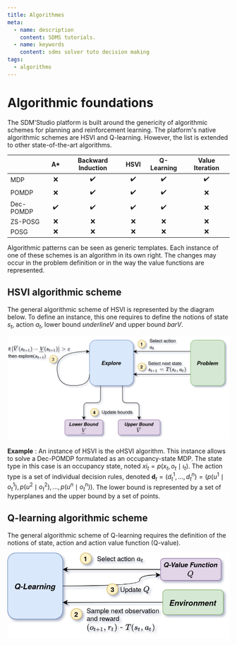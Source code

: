 ```yaml
---
title: Algorithmes
meta:
  - name: description
    content: SDMS tutorials.
  - name: keywords
    content: sdms solver tuto decision making 
tags:
  - algorithms
---
```


# Algorithmic foundations 

<link rel="stylesheet" href="https://cdnjs.cloudflare.com/ajax/libs/KaTeX/0.5.1/katex.min.css">
<link rel="stylesheet" href="https://cdn.jsdelivr.net/github-markdown-css/2.2.1/github-markdown.css"/>

The SDM'Studio platform is built around the genericity of algorithmic schemes for planning and reinforcement learning. The platform's native algorithmic schemes are HSVI and Q-learning. However, the list is extended to other state-of-the-art algorithms.

|           |         A*         | Backward Induction  |        HSVI        |     Q-Learning     |  Value Iteration   |
| :-------- | :----------------: | :----------------: | :----------------: | :----------------: | :----------------: |
| MDP       |        :x:         | :heavy_check_mark: | :heavy_check_mark: | :heavy_check_mark: | :heavy_check_mark: |
| POMDP     |        :x:         | :heavy_check_mark: | :heavy_check_mark: | :heavy_check_mark: |        :x:         |
| Dec-POMDP | :heavy_check_mark: | :heavy_check_mark: | :heavy_check_mark: | :heavy_check_mark: |        :x:         |
| ZS-POSG   |        :x:         |        :x:         |        :x:         |        :x:         |        :x:         |
| POSG      |        :x:         |        :x:         |        :x:         |        :x:         |        :x:         |

Algorithmic patterns can be seen as generic templates. Each instance of one of these schemes is an algorithm in its own right. The changes may occur in the problem definition or in the way the value functions are represented. 

## HSVI algorithmic scheme

The general algorithmic scheme of HSVI is represented by the diagram below. 
To define an instance, this one requires to define the notions of state $s_t$, action $a_t$, lower bound $underline{V}$ and upper bound $bar{V}$.

![SchemaHSVI](/assets/img/schemaHSVI.png)

**Example** : An instance of HSVI is the oHSVI algorithm. This instance allows to solve a Dec-POMDP formulated as an occupancy-state MDP. The state type in this case is an occupancy state, noted $xi_t = p\left( x_t, o_t \mid \iota_t \right)$. The action type is a set of individual decision rules, denoted $\mathbf{d}_t = (d_t^1, ..., d_t^n) = \left(p(u^1 \mid o_t^1), p(u^2 \mid o_t^2),..., p(u^n \mid o_t^n)\right)$. The lower bound is represented by a set of hyperplanes and the upper bound by a set of points.

## Q-learning algorithmic scheme

The general algorithmic scheme of Q-learning requires the definition of the notions of state, action and action value function (Q-value).

![SchemaQLearning](/assets/img/schemaQLearning.png)

